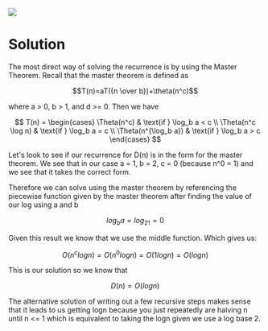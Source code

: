 ![](GT/Course%20Notes/CS%206220%20-%20HPC/Work-Span%20Model/images/solve-a-recurrence.png)
# Solution
The most direct way of solving the recurrence is by using the Master Theorem. Recall that the master theorem is defined as

$$T(n)=aT({n \over b})+\theta(n^c)$$

where a > 0, b > 1, and  d >= 0. Then we have

$$ T(n) = \begin{cases} \Theta(n^c) & \text{if } \log_b a < c \\ \Theta(n^c \log n) & \text{if } \log_b a = c \\ \Theta(n^{\log_b a}) & \text{if } \log_b a > c \end{cases} $$


Let's look to see if our recurrence for D(n) is in the form for the master theorem. We see that in our case a = 1, b = 2, c = 0 (because n^0 = 1) and we see that it takes the correct form.

Therefore we can solve using the master theorem by referencing the piecewise function given by the master theorem after finding the value of our log using a and b 

$$log_ba=log_21=0$$

Given this result we know that we use the middle function. Which gives us:

$$O(n^clogn)=O(n^0logn)=O(1logn)=O(logn)$$

This is our solution so we know that 

$$D(n)=O(logn)$$

The alternative solution of writing out a few recursive steps makes sense that it leads to us getting logn because you just repeatedly are halving n until n <= 1 which is equivalent to taking the logn given we use a log base 2.
